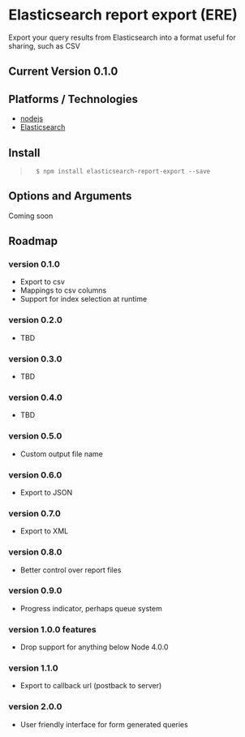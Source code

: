 # Elasticsearch report export (ERE)
Export your query results from Elasticsearch into a format useful for sharing, such as CSV

## Current Version 0.1.0

## Platforms / Technologies
* [nodejs](http://nodejs.org/)
* [Elasticsearch](https://www.elastic.co/products/elasticsearch)

## Install
>       $ npm install elasticsearch-report-export --save

## Options and Arguments
Coming soon

## Roadmap

### version 0.1.0
* Export to csv
* Mappings to csv columns
* Support for index selection at runtime

### version 0.2.0
* TBD

### version 0.3.0
* TBD

### version 0.4.0
* TBD

### version 0.5.0
* Custom output file name

### version 0.6.0
* Export to JSON

### version 0.7.0
* Export to XML

### version 0.8.0
* Better control over report files

### version 0.9.0
* Progress indicator, perhaps queue system

### version 1.0.0 features
* Drop support for anything below Node 4.0.0

### version 1.1.0
* Export to callback url (postback to server)
    
### version 2.0.0
* User friendly interface for form generated queries
